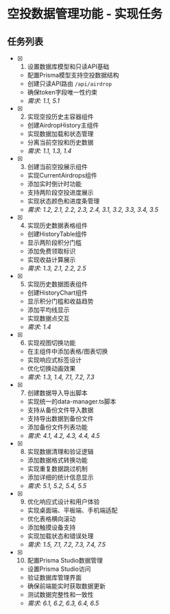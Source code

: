 # 空投数据管理功能 - 实现任务

## 任务列表

- [x] 1. 设置数据库模型和只读API基础
  - 配置Prisma模型支持空投数据结构
  - 创建只读API路由 `/api/airdrop`
  - 确保token字段唯一性约束
  - _需求: 1.1, 5.1_

- [x] 2. 实现空投历史主容器组件
  - 创建AirdropHistory主组件
  - 实现数据加载和状态管理
  - 分离当前空投和历史数据
  - _需求: 1.1, 1.3, 1.4_

- [x] 3. 创建当前空投展示组件
  - 实现CurrentAirdrops组件
  - 添加实时倒计时功能
  - 支持两阶段空投进度展示
  - 实现状态颜色和进度条管理
  - _需求: 1.2, 2.1, 2.2, 2.3, 2.4, 3.1, 3.2, 3.3, 3.4, 3.5_

- [x] 4. 实现历史数据表格组件
  - 创建HistoryTable组件
  - 显示两阶段积分门槛
  - 添加免费领取标识
  - 实现收益计算展示
  - _需求: 1.3, 2.1, 2.2, 2.5_

- [x] 5. 实现历史数据图表组件
  - 创建HistoryChart组件
  - 显示积分门槛和收益趋势
  - 添加平均线显示
  - 实现数据点交互
  - _需求: 1.4_

- [x] 6. 实现视图切换功能
  - 在主组件中添加表格/图表切换
  - 实现响应式标签设计
  - 优化切换动画效果
  - _需求: 1.3, 1.4, 7.1, 7.2, 7.3_

- [x] 7. 创建数据导入导出脚本
  - 实现统一的data-manager.ts脚本
  - 支持从备份文件导入数据
  - 支持导出数据到备份文件
  - 添加备份文件列表功能
  - _需求: 4.1, 4.2, 4.3, 4.4, 4.5_

- [x] 8. 实现数据清理和验证逻辑
  - 添加数据格式转换功能
  - 实现重复数据跳过机制
  - 添加详细的统计信息显示
  - _需求: 5.1, 5.2, 5.4, 5.5_

- [x] 9. 优化响应式设计和用户体验
  - 实现桌面端、平板端、手机端适配
  - 优化表格横向滚动
  - 添加触摸设备支持
  - 实现加载状态和错误处理
  - _需求: 1.5, 7.1, 7.2, 7.3, 7.4, 7.5_

- [x] 10. 配置Prisma Studio数据管理
  - 设置Prisma Studio访问
  - 验证数据库管理界面
  - 确保前端能实时获取数据更新
  - 测试数据完整性和一致性
  - _需求: 6.1, 6.2, 6.3, 6.4, 6.5_